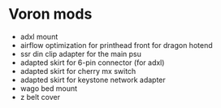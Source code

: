 # Voron mods

* adxl mount
* airflow optimization for printhead front for dragon hotend
* ssr din clip adapter for the main psu
* adapted skirt for 6-pin connector (for adxl)
* adapted skirt for cherry mx switch
* adapted skirt for keystone network adapter
* wago bed mount
* z belt cover
